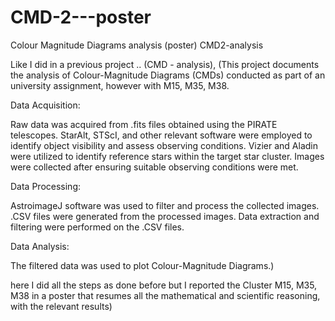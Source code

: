 # CMD-2---poster
Colour Magnitude Diagrams analysis (poster)
CMD2-analysis

Like I did in a previous project .. (CMD - analysis), (This project documents the analysis of Colour-Magnitude Diagrams (CMDs) conducted as part of an university assignment, however with M15, M35, M38.

Data Acquisition:

Raw data was acquired from .fits files obtained using the PIRATE telescopes. StarAlt, STScI, and other relevant software were employed to identify object visibility and assess observing conditions. Vizier and Aladin were utilized to identify reference stars within the target star cluster. Images were collected after ensuring suitable observing conditions were met.

Data Processing:

AstroimageJ software was used to filter and process the collected images. .CSV files were generated from the processed images. Data extraction and filtering were performed on the .CSV files.

Data Analysis:

The filtered data was used to plot Colour-Magnitude Diagrams.)

here I did all the steps as done before but I reported the Cluster M15, M35, M38 in a poster that resumes all the mathematical and scientific reasoning, with the relevant results)
